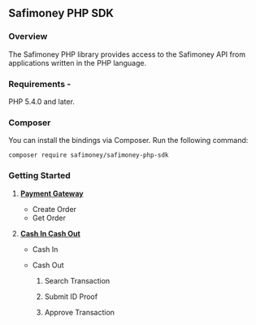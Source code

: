 ## Safimoney PHP SDK

### Overview
The Safimoney PHP library provides access to the Safimoney API from applications written in the PHP language.

### Requirements -
PHP 5.4.0 and later.

### Composer
You can install the bindings via Composer. Run the following command:
```
composer require safimoney/safimoney-php-sdk
```

### Getting Started

1. [**Payment Gateway**](/payment-gateway.md)
   
   - Create Order
   - Get Order
2. **[Cash In Cash Out](/cash-in-cash-out.md)**
   
   - Cash In
   
   - Cash Out
   
     1. Search Transaction
   
     2. Submit ID Proof
   
     3. Approve Transaction
   
        





> 
